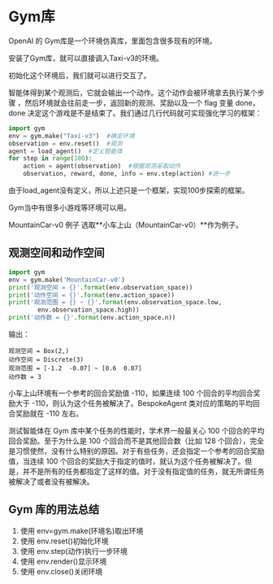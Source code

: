 

<!--
 * @version:
 * @Author:  StevenJokess（蔡舒起） https://github.com/StevenJokess
 * @Date: 2023-03-02 14:41:35
 * @LastEditors:  StevenJokess（蔡舒起） https://github.com/StevenJokess
 * @LastEditTime: 2023-03-02 14:47:35
 * @Description:
 * @Help me: 如有帮助，请赞助，失业3年了。![支付宝收款码](https://github.com/StevenJokess/d2rl/blob/master/img/%E6%94%B6.jpg)
 * @TODO::
 * @Reference:
-->
# Gym库

OpenAI 的 Gym库是一个环境仿真库，里面包含很多现有的环境。

安装了Gym库，就可以直接调入Taxi-v3的环境。

初始化这个环境后，我们就可以进行交互了。

智能体得到某个观测后，它就会输出一个动作。这个动作会被环境拿去执行某个步骤 ，然后环境就会往前走一步，返回新的观测、奖励以及一个 flag 变量 done，done 决定这个游戏是不是结束了。我们通过几行代码就可实现强化学习的框架：

```python
import gym
env = gym.make("Taxi-v3")  #确定环境
observation = env.reset()  #观测
agent = load_agent()  #定义智能体
for step in range(100):
    action = agent(observation)  #根据观测采取动作
    observation, reward, done, info = env.step(action) #进一步
```

由于load_agent没有定义，所以上述只是一个框架，实现100步探索的框架。

Gym当中有很多小游戏等环境可以用。

MountainCar-v0 例子
选取**小车上山（MountainCar-v0）**作为例子。

## 观测空间和动作空间

```python
import gym
env = gym.make('MountainCar-v0')
print('观测空间 = {}'.format(env.observation_space))
print('动作空间 = {}'.format(env.action_space))
print('观测范围 = {} ~ {}'.format(env.observation_space.low,
        env.observation_space.high))
print('动作数 = {}'.format(env.action_space.n))
```

输出：

```
观测空间 = Box(2,)
动作空间 = Discrete(3)
观测范围 = [-1.2  -0.07] ~ [0.6  0.07]
动作数 = 3
```

小车上山环境有一个参考的回合奖励值 -110，如果连续 100 个回合的平均回合奖励大于 -110，则认为这个任务被解决了。BespokeAgent 类对应的策略的平均回合奖励就在 -110 左右。

测试智能体在 Gym 库中某个任务的性能时，学术界一般最关心 100 个回合的平均回合奖励。至于为什么是 100 个回合而不是其他回合数（比如 128 个回合），完全是习惯使然，没有什么特别的原因。对于有些任务，还会指定一个参考的回合奖励值，当连续 100 个回合的奖励大于指定的值时，就认为这个任务被解决了。但是，并不是所有的任务都指定了这样的值。对于没有指定值的任务，就无所谓任务被解决了或者没有被解决。




## Gym 库的用法总结

1. 使用 env=gym.make(环境名)取出环境
1. 使用 env.reset()初始化环境
1. 使用 env.step(动作)执行一步环境
1. 使用 env.render()显示环境
1. 使用 env.close()关闭环境


[1]: https://blog.csdn.net/qq_40990057/article/details/125750328
